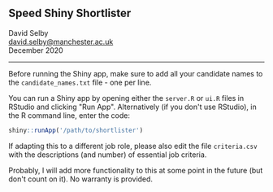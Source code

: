 Speed Shiny Shortlister
-----------------------

David Selby  
david.selby@manchester.ac.uk  
December 2020

-----------------------

Before running the Shiny app, make sure to add all your candidate names to the `candidate_names.txt` file - one per line.

You can run a Shiny app by opening either the `server.R` or `ui.R` files in RStudio and clicking "Run App".
Alternatively (if you don't use RStudio), in the R command line, enter the code:
```r
shiny::runApp('/path/to/shortlister')
```

If adapting this to a different job role, please also edit the file `criteria.csv` with the descriptions (and number) of essential job criteria.

Probably, I will add more functionality to this at some point in the future (but don't count on it). No warranty is provided.

